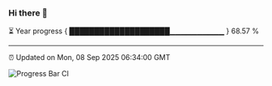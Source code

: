 ### Hi there 👋

⏳ Year progress { ████████████████████▁▁▁▁▁▁▁▁▁▁ } 68.57 %

---

⏰ Updated on Mon, 08 Sep 2025 06:34:00 GMT

![Progress Bar CI](https://github.com/liununu/liununu/workflows/Progress%20Bar%20CI/badge.svg)
